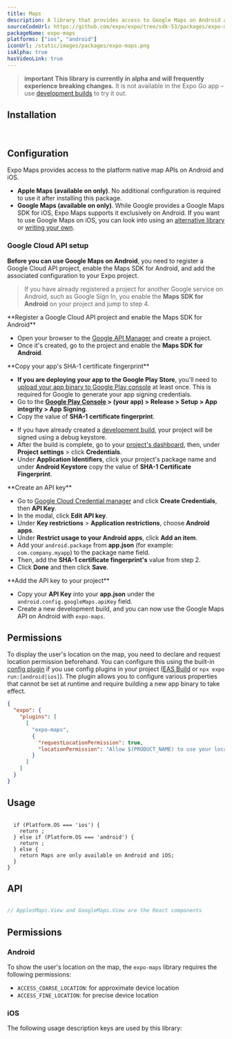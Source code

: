 ```yaml
---
title: Maps
description: A library that provides access to Google Maps on Android and Apple Maps on iOS.
sourceCodeUrl: https://github.com/expo/expo/tree/sdk-53/packages/expo-maps
packageName: expo-maps
platforms: ["ios", "android"]
iconUrl: /static/images/packages/expo-maps.png
isAlpha: true
hasVideoLink: true
---
```


> **important** **This library is currently in alpha and will frequently experience breaking changes.** It is not available in the Expo Go app &ndash; use [development builds](/develop/development-builds/introduction/) to try it out.

## Installation

<br />

## Configuration

Expo Maps provides access to the platform native map APIs on Android and iOS.

- **Apple Maps (available on  only)**. No additional configuration is required to use it after installing this package.
- **Google Maps (available on  only)**. While Google provides a Google Maps SDK for iOS, Expo Maps supports it exclusively on Android. If you want to use Google Maps on iOS, you can look into using an [alternative library](https://reactnative.directory/) or [writing your own](/modules/overview/).

### Google Cloud API setup

**Before you can use Google Maps on Android**, you need to register a Google Cloud API project, enable the Maps SDK for Android, and add the associated configuration to your Expo project.

> If you have already registered a project for another Google service on Android, such as Google Sign In, you enable the **Maps SDK for Android** on your project and jump to step 4.

<Step label="1">
**Register a Google Cloud API project and enable the Maps SDK for Android**

- Open your browser to the [Google API Manager](https://console.developers.google.com/apis) and create a project.
- Once it's created, go to the project and enable the **Maps SDK for Android**.

</Step>

<Step label="2">
**Copy your app's SHA-1 certificate fingerprint**

<Tabs>
<Tab label="For Google Play Store">

- **If you are deploying your app to the Google Play Store**, you'll need to [upload your app binary to Google Play console](/submit/android/) at least once. This is required for Google to generate your app signing credentials.
- Go to the **[Google Play Console](https://play.google.com/console) > (your app) > Release > Setup > App integrity > App Signing**.
- Copy the value of **SHA-1 certificate fingerprint**.

</Tab>

<Tab label="For development builds">

- If you have already created a [development build](/develop/development-builds/introduction/), your project will be signed using a debug keystore.
- After the build is complete, go to your [project's dashboard](https://expo.dev/accounts/[username]/projects/[project-name]), then, under **Project settings** > click **Credentials**.
- Under **Application Identifiers**, click your project's package name and under **Android Keystore** copy the value of **SHA-1 Certificate Fingerprint**.

</Tab>

</Tabs>

</Step>

<Step label="3">
**Create an API key**

- Go to [Google Cloud Credential manager](https://console.cloud.google.com/apis/credentials) and click **Create Credentials**, then **API Key**.
- In the modal, click **Edit API key**.
- Under **Key restrictions** > **Application restrictions**, choose **Android apps**.
- Under **Restrict usage to your Android apps**, click **Add an item**.
- Add your `android.package` from **app.json** (for example: `com.company.myapp`) to the package name field.
- Then, add the **SHA-1 certificate fingerprint's** value from step 2.
- Click **Done** and then click **Save**.

</Step>

<Step label="4">
**Add the API key to your project**

- Copy your **API Key** into your **app.json** under the `android.config.googleMaps.apiKey` field.
- Create a new development build, and you can now use the Google Maps API on Android with `expo-maps`.

</Step>

## Permissions

To display the user's location on the map, you need to declare and request location permission beforehand. You can configure this using the built-in [config plugin](/config-plugins/introduction/) if you use config plugins in your project ([EAS Build](/build/introduction) or `npx expo run:[android|ios]`). The plugin allows you to configure various properties that cannot be set at runtime and require building a new app binary to take effect.

```json app.json
{
  "expo": {
    "plugins": [
      [
        "expo-maps",
        {
          "requestLocationPermission": true,
          "locationPermission": "Allow $(PRODUCT_NAME) to use your location"
        }
      ]
    ]
  }
}
```

## Usage

```tsx

  if (Platform.OS === 'ios') {
    return ;
  } else if (Platform.OS === 'android') {
    return ;
  } else {
    return Maps are only available on Android and iOS;
  }
}
```

## API

```js

// ApplesMaps.View and GoogleMaps.View are the React components
```

## Permissions

### Android

To show the user's location on the map, the `expo-maps` library requires the following permissions:

- `ACCESS_COARSE_LOCATION`: for approximate device location
- `ACCESS_FINE_LOCATION`: for precise device location

### iOS

The following usage description keys are used by this library: